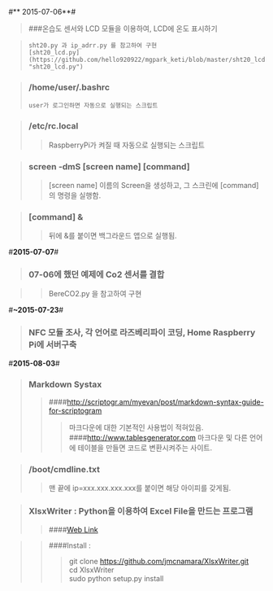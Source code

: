 #** 2015-07-06**#

> ###온습도 센서와 LCD 모듈을 이용하여, LCD에 온도 표시하기

>     sht20.py 과 ip_adrr.py 를 참고하여 구현
>     [sht20_lcd.py](https://github.com/hello920922/mgpark_keti/blob/master/sht20_lcd.py "sht20_lcd.py")

> ### /home/user/.bashrc
>     user가 로그인하면 자동으로 실행되는 스크립트

> ### /etc/rc.local
> > RaspberryPi가 켜질 때 자동으로 실행되는 스크립트

> ### screen -dmS [screen name] [command]
> > [screen name] 이름의 Screen을 생성하고, 그 스크린에 [command]의 명령을 실행함.

> ### [command] &
> > 뒤에 &를 붙이면 백그라운드 앱으로 실행됨.


#**2015-07-07**#

> ### 07-06에 했던 예제에 Co2 센서를 결합

> > BereCO2.py 을 참고하여 구현


#**~2015-07-23**#

> ### NFC 모듈 조사, 각 언어로 라즈베리파이 코딩, Home Raspberry Pi에 서버구축

#**2015-08-03**#

> ### Markdown Systax
> > ####http://scriptogr.am/myevan/post/markdown-syntax-guide-for-scriptogram
> > > 마크다운에 대한 기본적인 사용법이 적혀있음.  
> > ####http://www.tablesgenerator.com
> > > 마크다운 및 다른 언어에 테이블을 만들면 코드로 변환시켜주는 사이트.

> ### /boot/cmdline.txt
> > 맨 끝에 ip=xxx.xxx.xxx.xxx를 붙이면 해당 아이피를 갖게됨.

> ### XlsxWriter : Python을 이용하여 Excel File을 만드는 프로그램
> > ####[Web Link](https://xlsxwriter.readthedocs.org/#)  
  
> > ####Install :  
> > > git clone https://github.com/jmcnamara/XlsxWriter.git  
> > > cd XlsxWriter  
> > > sudo python setup.py install  
